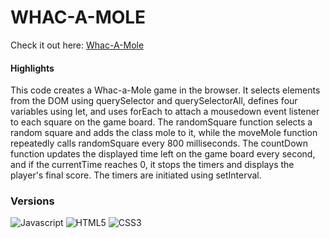 # WHAC-A-MOLE

Check it out here: [Whac-A-Mole](https://guavalines.github.io/Whac-a-mole/)

#### Highlights
This code creates a Whac-a-Mole game in the browser. It selects elements from the DOM using querySelector and querySelectorAll, defines four variables using let, and uses forEach to attach a mousedown event listener to each square on the game board. The randomSquare function selects a random square and adds the class mole to it, while the moveMole function repeatedly calls randomSquare every 800 milliseconds. The countDown function updates the displayed time left on the game board every second, and if the currentTime reaches 0, it stops the timers and displays the player's final score. The timers are initiated using setInterval.

### Versions

![Javascript](https://img.shields.io/badge/JavaScript-323330?style=for-the-badge&logo=javascript&logoColor=F7DF1E)
![HTML5](https://img.shields.io/badge/HTML5-E34F26?style=for-the-badge&logo=html5&logoColor=white)
![CSS3](https://img.shields.io/badge/CSS3-1572B6?style=for-the-badge&logo=css3&logoColor=white)
